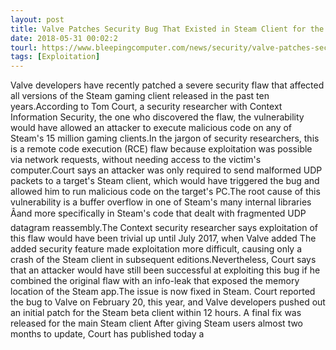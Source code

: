 ```yaml
---
layout: post
title: Valve Patches Security Bug That Existed in Steam Client for the Past Ten Years
date: 2018-05-31 00:02:2
tourl: https://www.bleepingcomputer.com/news/security/valve-patches-security-bug-that-existed-in-steam-client-for-the-past-ten-years/
tags: [Exploitation]
---
```

Valve developers have recently patched a severe security flaw that affected all versions of the Steam gaming client released in the past ten years.According to Tom Court, a security researcher with Context Information Security, the one who discovered the flaw, the vulnerability would have allowed an attacker to execute malicious code on any of Steam's 15 million gaming clients.In the jargon of security researchers, this is a remote code execution (RCE) flaw because exploitation was possible via network requests, without needing access to the victim's computer.Court says an attacker was only required to send malformed UDP packets to a target's Steam client, which would have triggered the bug and allowed him to run malicious code on the target's PC.The root cause of this vulnerability is a buffer overflow in one of Steam's many internal libraries Âand more specifically in Steam's code that dealt with fragmented UDP datagram reassembly.The Context security researcher says exploitation of this flaw would have been trivial up until July 2017, when Valve added The added security feature made exploitation more difficult, causing only a crash of the Steam client in subsequent editions.Nevertheless, Court says that an attacker would have still been successful at exploiting this bug if he combined the original flaw with an info-leak that exposed the memory location of the Steam app.The issue is now fixed in Steam. Court reported the bug to Valve on February 20, this year, and Valve developers pushed out an initial patch for the Steam beta client within 12 hours. A final fix was released for the main Steam client After giving Steam users almost two months to update, Court has published today a 